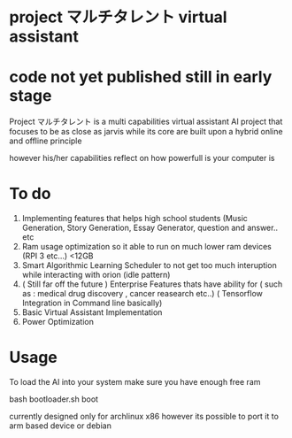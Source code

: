 # project マルチタレント virtual assistant
# code not yet published still in early stage
Project マルチタレント is a multi capabilities virtual assistant AI project that focuses to be as close as jarvis while its core are built upon a hybrid online and offline principle 


however his/her capabilities reflect on how powerfull is your computer is
# To do 
1. Implementing features that helps high school students (Music Generation, Story Generation, Essay Generator, question and answer.. etc
2. Ram usage optimization so it able to run on much lower ram devices (RPI 3 etc...) <12GB
3. Smart Algorithmic Learning Scheduler to not get too much interuption while interacting with orion (idle pattern)
4. ( Still far off the future ) Enterprise Features thats have ability for ( such as : medical drug discovery , cancer reasearch etc..) ( Tensorflow Integration in Command line basically)
5. Basic Virtual Assistant Implementation
6. Power Optimization

# Usage
To load the AI into your system make sure you have enough free ram

bash bootloader.sh boot

currently designed only for archlinux x86 however its possible to port it to arm based device or debian 
